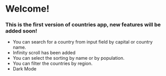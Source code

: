 # Welcome!

### This is the first version of countries app, new features will be added soon!
<ul>
<li> You can search for a country from input field by capital or country name. </li>
<li> Infinity scroll has been added</li>
<li> You can select the sorting by name or by population. </li>
<li> You can filter the countries by region. </li>
<li> Dark Mode</li>
</ul>
